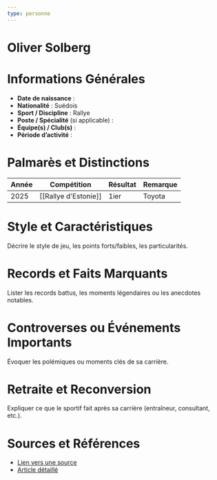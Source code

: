 ```yaml
---
type: personne
---
```


# Oliver Solberg

# Informations Générales
- **Date de naissance** :  
- **Nationalité** :  Suédois
- **Sport / Discipline** :  Rallye
- **Poste / Spécialité** (si applicable) :  
- **Équipe(s) / Club(s)** :  
- **Période d’activité** :  

# Palmarès et Distinctions
| Année | Compétition          | Résultat | Remarque |
| ----- | -------------------- | -------- | -------- |
| 2025  | [[Rallye d'Estonie]] | 1ier     | Toyota   |

# Style et Caractéristiques
Décrire le style de jeu, les points forts/faibles, les particularités.

# Records et Faits Marquants
Lister les records battus, les moments légendaires ou les anecdotes notables.

# Controverses ou Événements Importants
Évoquer les polémiques ou moments clés de sa carrière.

# Retraite et Reconversion
Expliquer ce que le sportif fait après sa carrière (entraîneur, consultant, etc.).

# Sources et Références
- [Lien vers une source](#)
- [Article détaillé](#)
